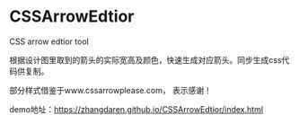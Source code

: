 # CSSArrowEdtior
CSS arrow edtior tool

根据设计图里取到的箭头的实际宽高及颜色，快速生成对应箭头。同步生成css代码供复制。

部分样式借鉴于www.cssarrowplease.com， 表示感谢！

demo地址：https://zhangdaren.github.io/CSSArrowEdtior/index.html
